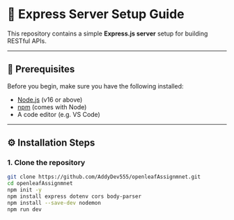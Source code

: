 # 🚀 Express Server Setup Guide

This repository contains a simple **Express.js server** setup for building RESTful APIs.

---

## 🧰 Prerequisites

Before you begin, make sure you have the following installed:

- [Node.js](https://nodejs.org/en/) (v16 or above)
- [npm](https://www.npmjs.com/) (comes with Node)
- A code editor (e.g. VS Code)

---

## ⚙️ Installation Steps

### 1. Clone the repository

```bash
git clone https://github.com/AddyDev555/openleafAssignmnet.git
cd openleafAssignmnet
npm init -y
npm install express dotenv cors body-parser
npm install --save-dev nodemon
npm run dev
